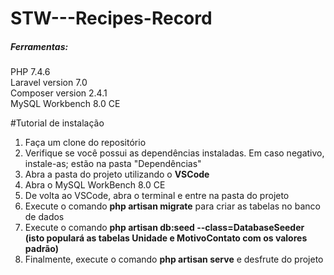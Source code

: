 # STW---Recipes-Record
 
##### Ferramentas:
PHP 7.4.6 <br>
Laravel version 7.0<br>
Composer version 2.4.1<br>
MySQL Workbench 8.0 CE

#Tutorial de instalação
1. Faça um clone do repositório<br>
2. Verifique se você possui as dependências instaladas. Em caso negativo, instale-as; estão na pasta "Dependências"<br>
3. Abra a pasta do projeto utilizando o <b>VSCode</b><br>
4. Abra o MySQL WorkBench 8.0 CE
5. De volta ao VSCode, abra o terminal e entre na pasta do projeto
6. Execute o comando <b>php artisan migrate</b> para criar as tabelas no banco de dados
7. Execute o comando <b>php artisan db:seed --class=DatabaseSeeder (isto populará as tabelas Unidade e MotivoContato com os valores padrão)</b>
8. Finalmente, execute o comando <b>php artisan serve</b> e desfrute do projeto
